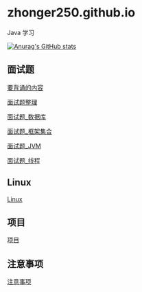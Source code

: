# zhonger250.github.io
Java 学习

[![Anurag's GitHub stats](https://github-readme-stats.vercel.app/api?username=zhonger250)](https://github.com/anuraghazra/github-readme-stats)

## 面试题
[要背诵的内容](%E9%9D%A2%E8%AF%95%E9%A2%98/%E8%83%8C%E8%AF%B5.md)

[面试题整理](https://github.com/zhonger250/zhonger250.github.io/blob/main/%E9%9D%A2%E8%AF%95%E9%A2%98/%E9%9D%A2%E8%AF%95%E9%A2%98%E6%95%B4%E7%90%86%20(3).pdf)

[面试题_数据库](https://github.com/zhonger250/zhonger250.github.io/blob/main/%E9%9D%A2%E8%AF%95%E9%A2%98/%E9%9D%A2%E8%AF%95%E9%A2%98_%E6%95%B0%E6%8D%AE%E5%BA%93.md)

[面试题_框架集合](https://github.com/zhonger250/zhonger250.github.io/blob/main/%E9%9D%A2%E8%AF%95%E9%A2%98/%E9%9D%A2%E8%AF%95%E9%A2%98_%E9%9B%86%E5%90%88%E6%A1%86%E6%9E%B6.md)

[面试题_JVM](https://github.com/zhonger250/zhonger250.github.io/blob/main/%E9%9D%A2%E8%AF%95%E9%A2%98/%E9%9D%A2%E8%AF%95%E9%A2%98_JVM.md)

[面试题_线程](https://github.com/zhonger250/zhonger250.github.io/blob/main/%E9%9D%A2%E8%AF%95%E9%A2%98/%E9%9D%A2%E8%AF%95%E9%A2%98_%E7%BA%BF%E7%A8%8B.md)

## Linux
[Linux](https://github.com/zhonger250/zhonger250.github.io/tree/main/Linux)

## 项目
[项目](https://github.com/zhonger250/zhonger250.github.io/tree/main/%E9%A1%B9%E7%9B%AE)



## 注意事项
[注意事项](https://github.com/zhonger250/zhonger250.github.io/blob/main/%E6%B3%A8%E6%84%8F%E4%BA%8B%E9%A1%B9/%E6%B3%A8%E6%84%8F%E4%BA%8B%E9%A1%B9.md)
